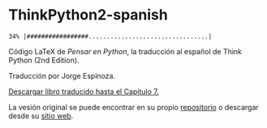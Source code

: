 ThinkPython2-spanish
====================

`34% |#################.................................|`

Código LaTeX de *Pensar en Python*, la traducción al español de Think Python (2nd Edition).

Traducción por Jorge Espinoza.

[Descargar libro traducido hasta el Capítulo 7.](https://github.com/jorge-e/ThinkPython2-spanish/blob/master/book/thinkpython2-spanish.pdf)

La vesión original se puede encontrar en su propio [repositorio](https://github.com/AllenDowney/ThinkPython2) o descargar desde su [sitio web](http://greenteapress.com/wp/think-python-2e/).
